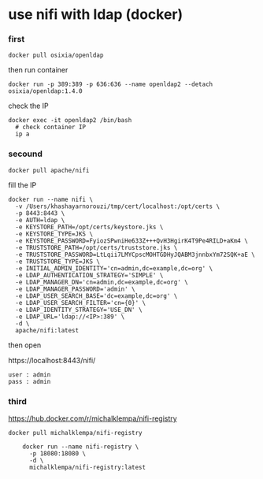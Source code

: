 # use nifi with ldap (docker)

### first

```
docker pull osixia/openldap
```
then run container
```
docker run -p 389:389 -p 636:636 --name openldap2 --detach osixia/openldap:1.4.0
```
check the IP
```
docker exec -it openldap2 /bin/bash
  # check container IP
  ip a
```
### secound 
```
docker pull apache/nifi
```
fill the IP 
```
docker run --name nifi \
  -v /Users/khashayarnorouzi/tmp/cert/localhost:/opt/certs \
  -p 8443:8443 \
  -e AUTH=ldap \
  -e KEYSTORE_PATH=/opt/certs/keystore.jks \
  -e KEYSTORE_TYPE=JKS \
  -e KEYSTORE_PASSWORD=FyiozSPwniHe633Z+++QvH3HgirK4T9Pe4RILD+aKm4 \
  -e TRUSTSTORE_PATH=/opt/certs/truststore.jks \
  -e TRUSTSTORE_PASSWORD=LtLqii7LMYCpscMOHTGDHyJQABM3jnnbxYm72SQK+aE \
  -e TRUSTSTORE_TYPE=JKS \
  -e INITIAL_ADMIN_IDENTITY='cn=admin,dc=example,dc=org' \
  -e LDAP_AUTHENTICATION_STRATEGY='SIMPLE' \
  -e LDAP_MANAGER_DN='cn=admin,dc=example,dc=org' \
  -e LDAP_MANAGER_PASSWORD='admin' \
  -e LDAP_USER_SEARCH_BASE='dc=example,dc=org' \
  -e LDAP_USER_SEARCH_FILTER='cn={0}' \
  -e LDAP_IDENTITY_STRATEGY='USE_DN' \
  -e LDAP_URL='ldap://<IP>:389' \
  -d \
  apache/nifi:latest 
```

then open 

https://localhost:8443/nifi/

```
user : admin
pass : admin
```
### third

https://hub.docker.com/r/michalklempa/nifi-registry

```
docker pull michalklempa/nifi-registry
```

```
    docker run --name nifi-registry \
      -p 18080:18080 \
      -d \
      michalklempa/nifi-registry:latest
```


